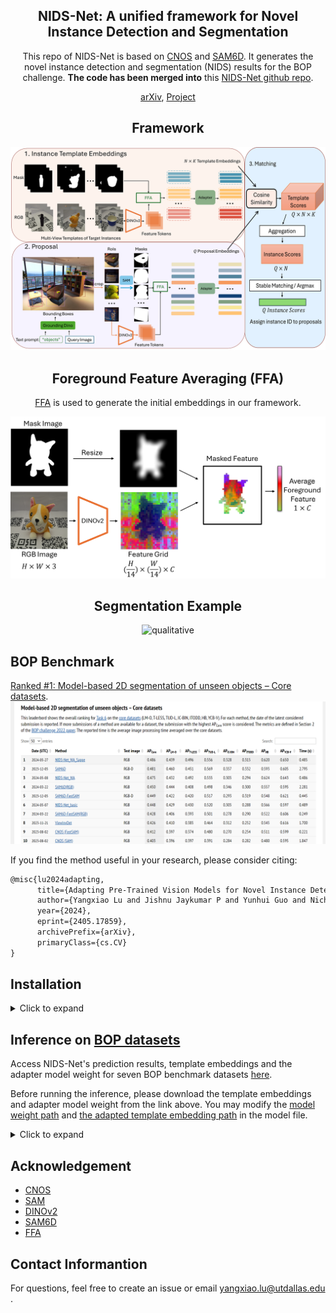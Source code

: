 <div align="center">
<h2>
NIDS-Net: A unified framework for Novel Instance Detection and Segmentation
</h2>

This repo of NIDS-Net is based on [CNOS](https://github.com/nv-nguyen/cnos) and [SAM6D](https://github.com/JiehongLin/SAM-6D). It generates the novel instance detection and segmentation (NIDS) results for the BOP challenge.
**The code has been merged into** this [NIDS-Net github repo](https://github.com/YoungSean/NIDS-Net).

[arXiv](https://arxiv.org/abs/2405.17859), [Project](https://irvlutd.github.io/NIDSNet/)


## Framework
![framework](./media/fw0.png)

## Foreground Feature Averaging (FFA)
[FFA](https://github.com/s-tian/CUTE) is used to generate the initial embeddings in our framework.

![FFA](./media/FFA3.png)

## Segmentation Example
![qualitative](./media/seg_1.png)
</h3>
</div>

## BOP Benchmark
[Ranked #1: Model-based 2D segmentation of unseen objects – Core datasets](https://bop.felk.cvut.cz/leaderboards/segmentation-unseen-bop23/core-datasets/). 
![bop leaderboard](./media/leaderboard.png)

If you find the method useful in your research, please consider citing:
```latex
@misc{lu2024adapting,
      title={Adapting Pre-Trained Vision Models for Novel Instance Detection and Segmentation}, 
      author={Yangxiao Lu and Jishnu Jaykumar P and Yunhui Guo and Nicholas Ruozzi and Yu Xiang},
      year={2024},
      eprint={2405.17859},
      archivePrefix={arXiv},
      primaryClass={cs.CV}
}
```


## Installation 

<details><summary>Click to expand</summary>

We first follow [CNOS](https://github.com/nv-nguyen/cnos) to create the environment. 

### 1. Create conda environment
```
conda env create -f environment.yml
conda activate cnos

# for using SAM
pip install git+https://github.com/facebookresearch/segment-anything.git

# for using fastSAM
pip install ultralytics==8.0.135
```
Then install grounded-SAM for [NIDS-Net github repo](https://github.com/YoungSean/NIDS-Net).
```shell
pip install -r requirements.txt
conda install pytorch torchvision torchaudio pytorch-cuda=11.8 -c pytorch -c nvidia
python setup.py install
python -m pip install 'git+https://github.com/facebookresearch/detectron2.git'
```

### 2. Datasets and model weights

Please follow [CNOS](https://github.com/nv-nguyen/cnos?tab=readme-ov-file#2-datasets-and-model-weights) to download the datasets and model weights.

We mainly use the template images from BlenderProc4BOP set due to its better performance. The dataest is used to generate template embeddings. We will upload the template embeddings soon. So you can use these template embeddings to train the adapter. 

If you just need template embeddings for matching, you do **not** need to download the datasets for inference.

Make sure there is ViT-H SAM weights in the folder "ckpts/sam_weights/sam_vit_h_4b8939.pth". 
#### Download [ViT-H SAM weights](https://github.com/facebookresearch/segment-anything#model-checkpoints)
```shell
wget https://dl.fbaipublicfiles.com/segment_anything/sam_vit_h_4b8939.pth
```
After installation, there will be a folder named "ckpts". Move the SAM weight to "ckpts/sam_weights/sam_vit_h_4b8939.pth".
```shell
mkdir ckpts/sam_weights
mv sam_vit_h_4b8939.pth ckpts/sam_weights
```


</details>

##  Inference on [BOP datasets](https://bop.felk.cvut.cz/datasets/)

Access NIDS-Net's prediction results, template embeddings and the adapter model weight for seven BOP benchmark datasets [here](https://utdallas.box.com/s/yw8oazutnp1ektcnzh3hm8u5vjtq7to7).

Before running the inference, please download the template embeddings and adapter model weight from the link above. You may modify the [model weight path](https://github.com/YoungSean/NIDS-Net-BOP/blob/main/src/model/detector.py#L196) and [the adapted template embedding path](https://github.com/YoungSean/NIDS-Net-BOP/blob/main/src/model/detector.py#L220) in the model file.

<details><summary>Click to expand</summary>

1. Train the weight adapter.
You may change the folder path in the following python scripts. These paths are pointing to initial instance template embeddings.
```shell
python obj_adapter.py
# now you train a common adapter for all datasets
# Then you can use the adapter to generate the adapter template embeddings for the BOP datasets
# the following python script will generate the adapter template embeddings.
python transforme_adapter_feats.py
```

2. Run NIDS-Net to get predictions of a BOP dataset:

```
export DATASET_NAME=lmo 
# adding CUDA_VISIBLE_DEVICES=$GPU_IDS if you want to use a specific GPU

# with Grounded-SAM + PBR
python run_inference.py dataset_name=$DATASET_NAME

# using smaller models for FastSAM and DINOv2
python run_inference.py dataset_name=$DATASET_NAME model=cnos_fast model.descriptor_model.model_name=dinov2_vits14 model.segmentor_model.checkpoint_path=

```
Once the script completes, NIDS-Net will generate a prediction file at this [directory](https://github.com/YoungSean/Novel-Instance-Detection-BOP/blob/840d10ea4954cf9e6e4a77f2a4c49ada005406b6/configs/run_inference.yaml#L10). You can then assess the prediction on the [BOP Challenge website](https://bop.felk.cvut.cz/).

3. Prediction Visualization with Detectron2

Display masks, object IDs, and scores using Detectron2.
```
python -m src.scripts.visualize_detectron2 dataset_name=$DATASET_NAME input_file=$INPUT_FILE output_dir=$OUTPUT_DIR
```
</details>


## Acknowledgement
- [CNOS](https://github.com/nv-nguyen/cnos)
- [SAM](https://github.com/facebookresearch/segment-anything)
- [DINOv2](https://github.com/facebookresearch/dinov2)
- [SAM6D](https://github.com/JiehongLin/SAM-6D)
- [FFA](https://github.com/s-tian/CUTE) 


## Contact Informantion
For questions, feel free to create an issue or email yangxiao.lu@utdallas.edu .